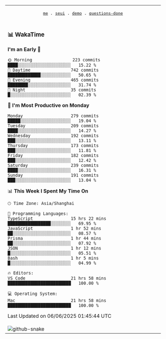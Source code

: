 
<div align="center">

<table>
<tr><td>
  <p align="center">
  <samp>
    <a href="https://github.com/seaeam/seaeam">me</a> .
    <a href="https://github.com/SeaMmMm/se-element">seui</a> .
    <a href="https://github.com/seaeam/project-demo">demo</a> .
    <a href="https://github.com/506-FETL/one-question-per-day">questions-done</a>
    
  </samp>
    </p>
</td></tr>

<tr><td>

### 📊 WakaTime

<!--START_SECTION:waka-->
**I'm an Early 🐤** 

```text
🌞 Morning                223 commits         ████░░░░░░░░░░░░░░░░░░░░░   15.22 % 
🌆 Daytime                742 commits         █████████████░░░░░░░░░░░░   50.65 % 
🌃 Evening                465 commits         ████████░░░░░░░░░░░░░░░░░   31.74 % 
🌙 Night                  35 commits          █░░░░░░░░░░░░░░░░░░░░░░░░   02.39 % 
```
📅 **I'm Most Productive on Monday** 

```text
Monday                   279 commits         █████░░░░░░░░░░░░░░░░░░░░   19.04 % 
Tuesday                  209 commits         ████░░░░░░░░░░░░░░░░░░░░░   14.27 % 
Wednesday                192 commits         ███░░░░░░░░░░░░░░░░░░░░░░   13.11 % 
Thursday                 173 commits         ███░░░░░░░░░░░░░░░░░░░░░░   11.81 % 
Friday                   182 commits         ███░░░░░░░░░░░░░░░░░░░░░░   12.42 % 
Saturday                 239 commits         ████░░░░░░░░░░░░░░░░░░░░░   16.31 % 
Sunday                   191 commits         ███░░░░░░░░░░░░░░░░░░░░░░   13.04 % 
```


📊 **This Week I Spent My Time On** 

```text
🕑︎ Time Zone: Asia/Shanghai

💬 Programming Languages: 
TypeScript               15 hrs 22 mins      █████████████████░░░░░░░░   69.95 % 
JavaScript               1 hr 52 mins        ██░░░░░░░░░░░░░░░░░░░░░░░   08.57 % 
Prisma                   1 hr 44 mins        ██░░░░░░░░░░░░░░░░░░░░░░░   07.92 % 
JSON                     1 hr 12 mins        █░░░░░░░░░░░░░░░░░░░░░░░░   05.51 % 
Bash                     1 hr 5 mins         █░░░░░░░░░░░░░░░░░░░░░░░░   04.99 % 

🔥 Editors: 
VS Code                  21 hrs 58 mins      █████████████████████████   100.00 % 

💻 Operating System: 
Mac                      21 hrs 58 mins      █████████████████████████   100.00 % 
```


 Last Updated on 06/06/2025 01:45:44 UTC
<!--END_SECTION:waka-->
</td></tr>

<tr><td>
  <img alt="github-snake" src="profile-snake-contrib/github-user-contribution.svg"/>
</td></tr>

</table>
